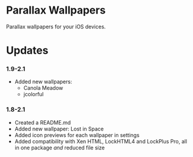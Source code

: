 # Parallax Wallpapers

Parallax wallpapers for your iOS devices.

# Updates

### 1.9-2.1

 - Added new wallpapers: 
     - Canola Meadow
     - jcolorful

### 1.8-2.1

 - Created a README.md
 - Added new wallpaper: Lost in Space
 - Added icon previews for each wallpaper in settings
 - Added compatibility with Xen HTML, LockHTML4 and LockPlus Pro, all in one package *and* reduced file size
